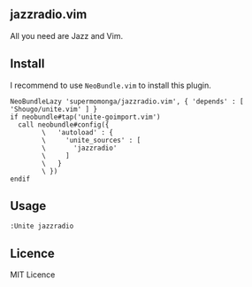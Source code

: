 ## jazzradio.vim

All you need are Jazz and Vim.


## Install

I recommend to use `NeoBundle.vim` to install this plugin.


```vim
NeoBundleLazy 'supermomonga/jazzradio.vim', { 'depends' : [ 'Shougo/unite.vim' ] }
if neobundle#tap('unite-goimport.vim')
  call neobundle#config({
        \   'autoload' : {
        \     'unite_sources' : [
        \       'jazzradio'
        \     ]
        \   }
        \ })
endif
```

## Usage

`:Unite jazzradio`

## Licence

MIT Licence
